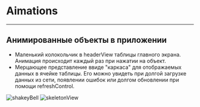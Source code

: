 # Aimations

____


## Анимированные объекты в приложении

+ Маленький колокольчик в headerView таблицы главного экрана. Анимация происходит каждый раз при нажатии на объект.
+ Мерцающее представление ввиде "каркаса" для отображаемых данных в ячейке таблицы. Его можно увидеть при долгой загрузке данных из сети, появлении ошибок или долгом обновлении при помощи refreshControl. 

![shakeyBell](https://media.giphy.com/media/vkVX46y19T5owBBqT3/giphy.gif) ![skeletonView](https://media.giphy.com/media/kelHjkenET1fCc3vCO/giphy.gif)
